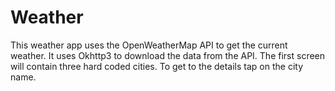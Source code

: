 # Weather
This weather app uses the OpenWeatherMap API to get the current weather. It uses Okhttp3 to download the data from the API.
The first screen will contain three hard coded cities. To get to the details tap on the city name.
